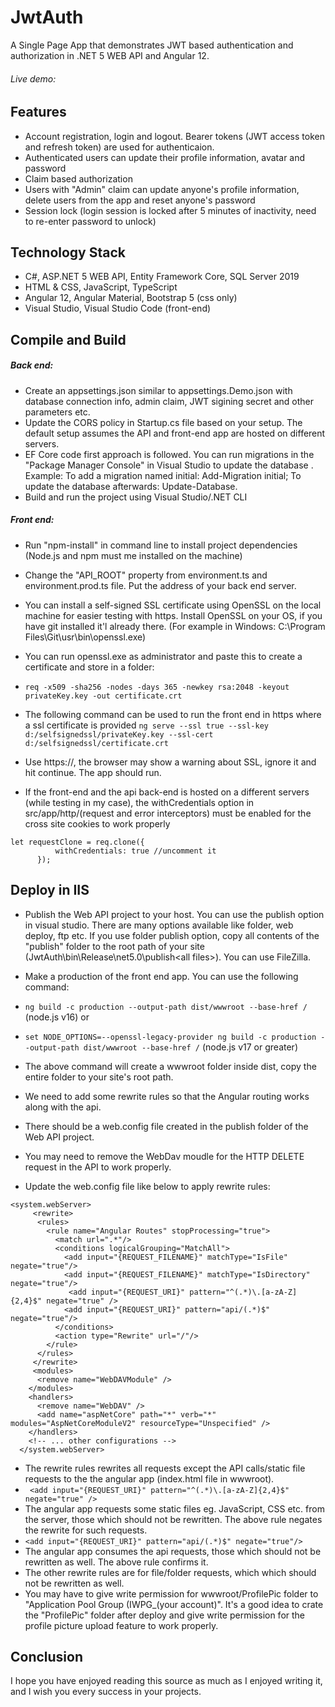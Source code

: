 # JwtAuth
A Single Page App that demonstrates JWT based authentication and authorization in .NET 5 WEB API and Angular 12. 
###### Live demo: <coming soon..>

## Features
  - Account registration, login and logout. Bearer tokens (JWT access token and refresh token) are used for authenticaion.
  - Authenticated users can update their profile information, avatar and password
  - Claim based authorization
  - Users with "Admin" claim can update anyone's profile information, delete users from the app and reset anyone's password
  - Session lock (login session is locked after 5 minutes of inactivity, need to re-enter password to unlock)
  
## Technology Stack
 - C#, ASP.NET 5 WEB API, Entity Framework Core, SQL Server 2019
 - HTML & CSS, JavaScript, TypeScript
 - Angular 12, Angular Material, Bootstrap 5 (css only)
 - Visual Studio, Visual Studio Code (front-end)
 
 ## Compile and Build
 ##### Back end:
  - Create an appsettings.json similar to appsettings.Demo.json with database connection info, admin claim, JWT sigining secret and other parameters etc.
  - Update the CORS policy in Startup.cs file based on your setup. The default setup assumes the API and front-end app are hosted on different 
  servers.
  - EF Core code first approach is followed. You can run migrations in the "Package Manager Console" in Visual Studio to update the database
  . Example: To add a migration named initial: Add-Migration initial; To update the database afterwards: Update-Database.
  - Build and run the project using Visual Studio/.NET CLI
  
  ##### Front end:
  - Run "npm-install" in command line to install project dependencies (Node.js and npm must me installed on the machine)
  - Change the "API_ROOT" property from environment.ts and environment.prod.ts file. Put the address of your back end server.
  - You can install a self-signed SSL certificate using OpenSSL on the local machine for easier testing with https. Install OpenSSL on your OS, if you have
  git installed it'l already there. (For example in Windows: C:\Program Files\Git\usr\bin\openssl.exe)
  - You can run openssl.exe as administrator and paste this to create a certificate and store in a folder:
  - `req -x509 -sha256 -nodes -days 365 -newkey rsa:2048 -keyout privateKey.key -out certificate.crt`
  
  - The following command can be used to run the front end in https where a ssl certificate is provided
   `ng serve --ssl true --ssl-key d:/selfsignedssl/privateKey.key --ssl-cert d:/selfsignedssl/certificate.crt`
  - Use https://, the browser may show a warning about SSL, ignore it and hit continue. The app should run.
  - If the front-end and the api back-end is hosted on a different servers (while testing in my case), the withCredentials option
  in src/app/http/(request and error interceptors) must be enabled for the cross site cookies to work properly 
  ```
  let requestClone = req.clone({
            withCredentials: true //uncomment it
        });
   ```
  
  ## Deploy in IIS
  - Publish the Web API project to your host. You can use the publish option in visual studio. There are many options available like folder, web deploy,
  ftp etc. If you use folder publish option, copy all contents of the "publish" folder to the root path of your site (JwtAuth\bin\Release\net5.0\publish\<all files>).
  You can use FileZilla.
  - Make a production of the front end app. You can use the following command:
  - `ng build -c production --output-path dist/wwwroot --base-href /` (node.js v16) or
  - `set NODE_OPTIONS=--openssl-legacy-provider
     ng build -c production --output-path dist/wwwroot --base-href /` (node.js v17 or greater)

  - The above command will create a wwwroot folder inside dist, copy the entire folder to your site's root path. 
  - We need to add some rewrite rules so that the Angular routing works along with the api.
  - There should be a web.config file created in the publish folder of the Web API project.
  - You may need to remove the WebDav moudle for the HTTP DELETE request in the API to work properly.
  - Update the web.config file like below to apply rewrite rules:
  ```
  <system.webServer>
	   <rewrite>
        <rules>
          <rule name="Angular Routes" stopProcessing="true">
            <match url=".*"/>
            <conditions logicalGrouping="MatchAll">
              <add input="{REQUEST_FILENAME}" matchType="IsFile" negate="true"/>
              <add input="{REQUEST_FILENAME}" matchType="IsDirectory" negate="true"/>
               <add input="{REQUEST_URI}" pattern="^(.*)\.[a-zA-Z]{2,4}$" negate="true" />
              <add input="{REQUEST_URI}" pattern="api/(.*)$" negate="true"/>
            </conditions>
            <action type="Rewrite" url="/"/>
          </rule>
        </rules>
       </rewrite>
	   <modules>
        <remove name="WebDAVModule" />
	  </modules>
      <handlers>
	  	<remove name="WebDAV" />
        <add name="aspNetCore" path="*" verb="*" modules="AspNetCoreModuleV2" resourceType="Unspecified" />
      </handlers>
      <!-- ... other configurations -->
    </system.webServer>
  ```
  
  - The rewrite rules rewrites all requests except the API calls/static file requests to the the angular app (index.html file in wwwroot). 
  - ` <add input="{REQUEST_URI}" pattern="^(.*)\.[a-zA-Z]{2,4}$" negate="true" />`
  - The angular app requests some static files eg. JavaScript, CSS etc. from the server, those which should not be rewritten. The above rule negates the rewrite
  for such requests.
  - `<add input="{REQUEST_URI}" pattern="api/(.*)$" negate="true"/>`
  - The angular app consumes the api requests, those which should not be rewritten as well. The above rule confirms it.
  - The other rewrite rules are for file/folder requests, which which should not be rewritten as well.
  - You may have to give write permission for wwwroot/ProfilePic folder to "Application Pool Group (IWPG_(your account)". It's a good idea to 
	crate the "ProfilePic" folder after deploy and give write permission for the profile picture upload feature to work properly.
  
  ## Conclusion
  I hope you have enjoyed reading this source as much as I enjoyed writing it, and I wish you every success in your projects.
 
